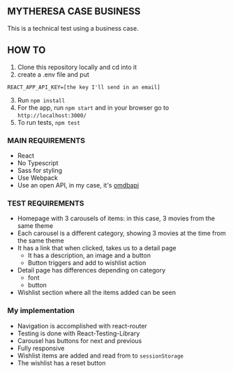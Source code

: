 ## MYTHERESA CASE BUSINESS
This is a technical test using a business case.

## HOW TO
1. Clone this repository locally and cd into it
2. create a .env file and put
```
REACT_APP_API_KEY=[the key I'll send in an email]
```
3. Run `npm install`
4. For the app, run `npm start` and in your browser go to `http://localhost:3000/`
5. To run tests, `npm test`

### MAIN REQUIREMENTS
- React
- No Typescript
- Sass for styling
- Use Webpack
- Use an open API, in my case, it's [omdbapi](https://www.omdbapi.com/)

### TEST REQUIREMENTS
- Homepage with 3 carousels of items: in this case, 3 movies from the same theme
- Each carousel is a different category, showing 3 movies at the time from the same theme
- It has a link that when clicked, takes us to a detail page
  - It has a description, an image and a button
  - Button triggers and add to wishlist action
- Detail page has differences depending on category
  - font
  - button
- Wishlist section where all the items added can be seen

### My implementation
- Navigation is accomplished with react-router
- Testing is done with React-Testing-Library
- Carousel has buttons for next and previous
- Fully responsive
- Wishlist items are added and read from to `sessionStorage`
- The wishlist has a reset button